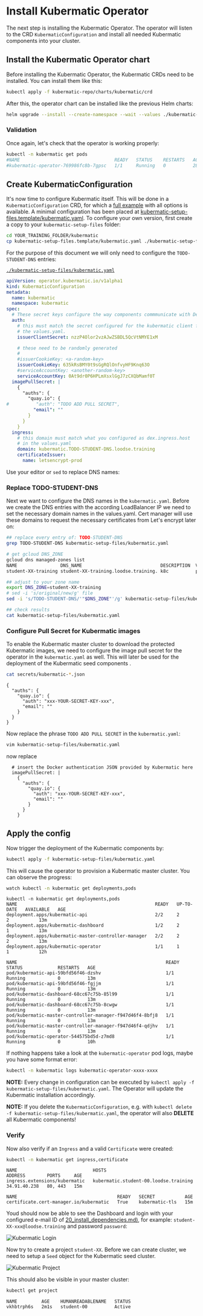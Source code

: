 
# Install Kubermatic Operator

The next step is installing the Kubermatic Operator. The operator will listen to the CRD `KubermaticConfiguration` and install all needed Kubermatic components into your cluster.

## Install the Kubermatic Operator chart

Before installing the Kubermatic Operator, the Kubermatic CRDs need to be installed. You can install them like this:

```bash
kubectl apply -f kubermatic-repo/charts/kubermatic/crd 
```

After this, the operator chart can be installed like the previous Helm charts:

```bash
helm upgrade --install --create-namespace --wait --values ./kubermatic-setup-files/values.yaml --namespace kubermatic kubermatic-operator kubermatic-repo/charts/kubermatic-operator/
```
### Validation

Once again, let's check that the operator is working properly:

```bash
kubectl -n kubermatic get pods
#NAME                                   READY   STATUS    RESTARTS   AGE
#kubermatic-operator-769986fc8b-7gpsc   1/1     Running   0          28m
```

## Create KubermaticConfiguration

It's now time to configure Kubermatic itself. This will be done in a `KubermaticConfiguration` CRD, for which a [full example](https://docs.kubermatic.com/kubermatic/master/concepts/kubermaticconfiguration/) with all options is available. A minimal configuration has been placed at [kubermatic-setup-files.template/kubermatic.yaml](kubermatic-setup-files.template/kubermatic.yaml). To configure your own version, first create a copy to your `kubermatic-setup-files` folder:
 ```bash
 cd YOUR_TRAINING_FOLDER/kubermatic                                                       
 cp kubermatic-setup-files.template/kubermatic.yaml ./kubermatic-setup-files/
 ```

For the purpose of this document we will only need to configure the `TODO-STUDENT-DNS` entries:

[`./kubermatic-setup-files/kubermatic.yaml`](./kubermatic-setup-files/kubermatic.yaml)
```yaml
apiVersion: operator.kubermatic.io/v1alpha1
kind: KubermaticConfiguration
metadata:
  name: kubermatic
  namespace: kubermatic
spec:
  # These secret keys configure the way components commmunicate with Dex.
  auth:
    # this must match the secret configured for the kubermatic client from
    # the values.yaml.
    issuerClientSecret: nzzP4Olor2vzAJwZSBDL5QcVtNMYE1xM

    # these need to be randomly generated
    #
    #issuerCookieKey: <a-random-key>
    issuerCookieKey: 635kRsBMY0t9sGgRQlOnfvyHF9Knq63O
    #serviceAccountKey: <another-random-key>
    serviceAccountKey: 0At9dr0P6HPLmXsxlGgJ7zCXQbMamf0T
  imagePullSecret: |
    {
      "auths": {
        "quay.io": {
#          "auth": "TODO ADD PULL SECRET",
          "email": ""
        }
      }
    }
  ingress:
    # this domain must match what you configured as dex.ingress.host
    # in the values.yaml
    domain: kubermatic.TODO-STUDENT-DNS.loodse.training
    certificateIssuer:
      name: letsencrypt-prod
```
Use your editor or `sed` to replace DNS names:

### Replace TODO-STUDENT-DNS
Next we want to configure the DNS names in the `kubermatic.yaml`. Before we create the DNS entries with the according LoadBalancer IP we need to set the necessary domain names in the values.yaml. Cert manager will use these domains to request the necessary certificates from Let's encrypt later on:

```bash
## replace every entry of: TODO-STUDENT-DNS
grep TODO-STUDENT-DNS kubermatic-setup-files/kubermatic.yaml

# get gcloud DNS_ZONE
gcloud dns managed-zones list
NAME                DNS_NAME                             DESCRIPTION  VISIBILITY
student-XX-training student-XX-training.loodse.training. k8c          public

## adjust to your zone name
export DNS_ZONE=student-XX-training
# sed -i 's/original/new/g' file
sed -i 's/TODO-STUDENT-DNS/'"$DNS_ZONE"'/g' kubermatic-setup-files/kubermatic.yaml

## check results
cat kubermatic-setup-files/kubermatic.yaml
```

### Configure Pull Secret for Kubermatic images

To enable the Kubermatic master cluster to download the protected Kubermatic images, we need to configure the image pull secret for the operator in the `kubermatic.yaml` as well. This will later be used for the deployment of the Kubermatic seed components
.
```bash
cat secrets/kubermatic-*.json
```
```
{
  "auths": {
    "quay.io": {
      "auth": "xxx-YOUR-SECRET-KEY-xxx",
      "email": ""
    }
  }
}
```
Now replace the phrase `TODO ADD PULL SECRET` in the `kubermatic.yaml`:
```bash
vim kubermatic-setup-files/kubermatic.yaml
```
now replace
```
  # insert the Docker authentication JSON provided by Kubermatic here
  imagePullSecret: |
    {
      "auths": {
        "quay.io": {
          "auth": "xxx-YOUR-SECRET-KEY-xxx",
          "email": ""
        }
      }
    }
```

## Apply the config
Now trigger the deployment of the Kubermatic components by:

```bash
kubectl apply -f kubermatic-setup-files/kubermatic.yaml
```

This will cause the operator to provision a Kubermatic master cluster. You can observe the progress:

```bash
watch kubectl -n kubermatic get deployments,pods
```
```
kubectl -n kubermatic get deployments,pods
NAME                                                   READY   UP-TO-DATE   AVAILABLE   AGE
deployment.apps/kubermatic-api                         2/2     2            2           13m
deployment.apps/kubermatic-dashboard                   1/2     2            1           13m
deployment.apps/kubermatic-master-controller-manager   2/2     2            2           13m
deployment.apps/kubermatic-operator                    1/1     1            1           12h

NAME                                                       READY   STATUS             RESTARTS   AGE
pod/kubermatic-api-59bfd56f46-dzshv                        1/1     Running            0          13m
pod/kubermatic-api-59bfd56f46-fgjjm                        1/1     Running            0          13m
pod/kubermatic-dashboard-68cc67c75b-85l99                  1/1     Running            0          13m
pod/kubermatic-dashboard-68cc67c75b-8cwgw                  1/1     Running            0          13m
pod/kubermatic-master-controller-manager-f947d46f4-8bfj8   1/1     Running            0          13m
pod/kubermatic-master-controller-manager-f947d46f4-qdjhv   1/1     Running            0          13m
pod/kubermatic-operator-544575bd5d-z7md8                   1/1     Running            0          10h
```

If nothing happens take a look at the `kubermatic-operator` pod logs, maybe you have some format error:
```bash
kubectl -n kubermatic logs kubermatic-operator-xxxx-xxxx
```
**NOTE:** Every change in configuration can be executed by `kubectl apply -f kubermatic-setup-files/kubermatic.yaml`. The Operator will update the Kubermatic installation accordingly.

**NOTE:** If you delete the `KubermaticConfiguration`, e.g. with `kubectl delete -f kubermatic-setup-files/kubermatic.yaml`, the operator will also **DELETE** all Kubermatic components!

### Verify

Now also verify if an `Ingress` and a valid `Certificate` were created:
```bash
kubectl -n kubermatic get ingress,certificate
```
```
NAME                            HOSTS                                      ADDRESS        PORTS     AGE
ingress.extensions/kubermatic   kubermatic.student-00.loodse.training   34.91.40.238   80, 443   15m

NAME                                     READY   SECRET           AGE
certificate.cert-manager.io/kubermatic   True    kubermatic-tls   15m
```

Youd should now be able to see the Dashboard and login with your configured e-mail ID of [20_install_dependencies.md)](20_install_dependencies.md), for example: `student-XX-xxx@loodse.training` and password `password`:

![Kubermatic Login](.pics/k8c_login.png)

Now try to create a project `student-XX`. Before we can create cluster, we need to setup a `Seed` object for the Kubermatic seed cluster.

![Kubermatic Project](.pics/k8c_project.png)

This should also be visible in your master cluster:
```bash
kubectl get project
```
```
NAME         AGE    HUMANREADABLENAME   STATUS
vkhbtrph6s   2m1s   student-00          Active
```
